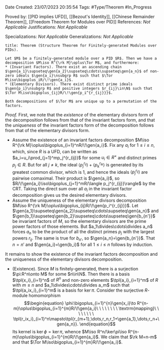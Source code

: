 <div class="topSpace"></div>

Date Created: 23/07/2023 20:35:54
Tags: #Type/Theorem #In_Progress

Proved by: [[PID implies UFD]], [[Bezout's Identity]], [[Chinese Remainder Theorem]], [[Freedom Theorem for Modules over PID]]
References: <i>Not Applicable</i>
Justifications: <i>Not Applicable</i>

Specializations: <i>Not Applicable</i>
Generalizations: <i>Not Applicable</i>

``` ad-Theorem
title: Theorem (Structure Theorem for Finitely-generated Modules over PIDs).

Let $M$ be a finitely-generated module over a PID $R$. Then we have a decomposition $M\iso R^{\rk M}\oplus\Tor M$, and furthermore:
* (Invariant Factors). There exist an ascending chain $\gen{a_1}\supseteq\gen{a_2}\supseteq\cdots\supseteq\gen{a_n}$ of non-zero ideals $\gen{a_i}\nsubgrp R$ such that $\Tor M\iso\bigoplus_iR/\!\gen{a_i}$.
* (Elementary Divisors). There exist distinct prime ideals $\gen{p_i}\nsubgrp R$ and positive integers $r_{ij}\in\N$ such that $\Tor M\iso\bigoplus_{ij}R/\!\gen{p_i^{r_{ij}}}$.

Both decompositions of $\Tor M$ are unique up to a permutation of the factors.

```

<i>Proof.</i> First, we note that the <i>existence</i> of the elementary divisors form of the decomposition follows from that of the invariant factors form, and that the <i>uniqueness</i> of the invariant factors form of the decomposition follows from that of the elementary divisors form.
* Assume the existence of an invariant factors decomposition $M\iso R^{\rk M}\oplus\bigoplus_{i=1}^nR/\!\gen{a_i}$. Fix any $a_i$ for $1\leq i\leq n$, which, since $R$ is a UFD, can be written as $a_i=u_i\prod_{j=1}^mp_j^{r_{ij}}$ for some $u_i\in R^\times$ and distinct primes $p_j\in R$. But for all $j\neq k$, the ideal $\langle p_j^{r_{ij}}\rangle+\langle p_k^{r_{ik}}\rangle$ is generated by its greatest common divisor, which is $1$, and hence the ideals $\langle p_j^{r_{ij}}\rangle$ are pairwise comaximal. Their product is $\gen{a_i}$, so $R/\!\gen{a_i}\iso\bigoplus_{j=1}^mR/\langle p_j^{r_{ij}}\rangle$ by the CRT. Taking the direct sum over all $a_i$ in the invariant factor decomposition gives us the desired elementary divisors.
* Assume the uniqueness of the elementary divisors decomposition $M\iso R^{\rk M}\oplus\bigoplus_{ij}R/\!\gen{p_i^{r_{ij}}}$. Let $\gen{a_1}\supseteq\gen{a_2}\supseteq\cdots\supseteq\gen{a_n}$ and $\gen{b_1}\supseteq\gen{b_2}\supseteq\cdots\supseteq\gen{b_{n'}}$ be invariant factors of $M$, so the elementary divisors are the prime power factors of those elements. But $a_1\divides\cdots\divides a_n$ forces $a_n$ to be the product of all the distinct primes $p_j$ with the largest powers $r_{ij}$. The same is true for $b_{n'}$, so $\gen{a_n}=\gen{b_{n'}}$. That $n=n'$ and $\gen{a_i}=\gen{b_i}$ for all $1\leq i\leq n$ follows by induction.

It remains to show the existence of the invariant factors decomposition and the uniqueness of the elementary divisors decomposition.
* (Existence). Since $M$ is finitely-generated, there is a surjection $\pi:R^n\onto M$ for some $n\in\N$. Then there is a basis $\tpl{x_i}_{i=1}^n$ of $R^n$ and non-zero elements $\tpl{a_i}_{i=1}^m$ of $R$ with $m\leq n$ and $a_1\divides\cdots\divides a_m$ such that $\tpl{a_ix_i}_{i=1}^m$ is a basis for $\ker\pi$. Consider the surjective $R$-module homomorphism
$$\begin{equation}
    \phi:\bigoplus_{i=1}^{n}\gen{x_i}\to R^{n-m}\oplus\bigoplus_{i=1}^{m}R/\!\gen{a_i}\ \ \ \ \ \ \ \ \textrm{mapping}\ \ \ \ \ \ \ \ \tpl{r_ix_i}_{i=1}^n\mapsto\tpl{r_{m+1},\dots,r_n,r_1+\gen{a_1},\dots,r_n+\gen{a_n}}.
\end{equation}$$
Its kernel is $\ker\phi=\ker\pi$, whence $M\iso R^n/\ker\pi\iso R^{n-m}\oplus\bigoplus_{i=1}^{m}R/\!\gen{a_i}$. We claim that $\rk M=n-m$ and that $\Tor M\iso\bigoplus_{i=1}^{m}R/\!\gen{a_i}$.
